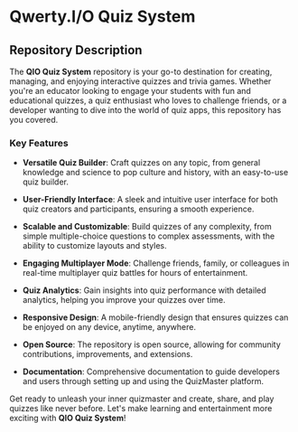 # Qwerty.I/O Quiz System

## Repository Description

The **QIO Quiz System** repository is your go-to destination for creating, managing, and enjoying interactive quizzes and trivia games. Whether you're an educator looking to engage your students with fun and educational quizzes, a quiz enthusiast who loves to challenge friends, or a developer wanting to dive into the world of quiz apps, this repository has you covered.

### Key Features

- **Versatile Quiz Builder**: Craft quizzes on any topic, from general knowledge and science to pop culture and history, with an easy-to-use quiz builder.

- **User-Friendly Interface**: A sleek and intuitive user interface for both quiz creators and participants, ensuring a smooth experience.

- **Scalable and Customizable**: Build quizzes of any complexity, from simple multiple-choice questions to complex assessments, with the ability to customize layouts and styles.

- **Engaging Multiplayer Mode**: Challenge friends, family, or colleagues in real-time multiplayer quiz battles for hours of entertainment.

- **Quiz Analytics**: Gain insights into quiz performance with detailed analytics, helping you improve your quizzes over time.

- **Responsive Design**: A mobile-friendly design that ensures quizzes can be enjoyed on any device, anytime, anywhere.

- **Open Source**: The repository is open source, allowing for community contributions, improvements, and extensions.

- **Documentation**: Comprehensive documentation to guide developers and users through setting up and using the QuizMaster platform.

Get ready to unleash your inner quizmaster and create, share, and play quizzes like never before. Let's make learning and entertainment more exciting with **QIO Quiz System**!

